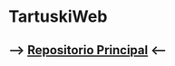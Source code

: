 # TartuskiWeb
##   --> [Repositorio Principal](https://github.com/MunchiA/Tartuski/wiki/Home/_edit) <--
